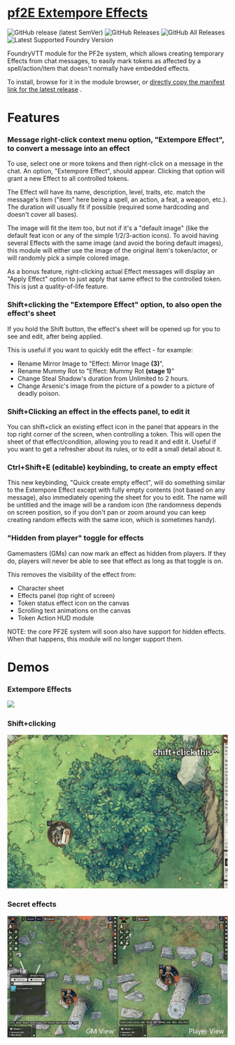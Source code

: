 # [pf2E Extempore Effects](https://foundryvtt.com/packages/pf2e-extempore-effects/)

![GitHub release (latest SemVer)](https://img.shields.io/github/v/release/shemetz/pf2e-extempore-effects?style=for-the-badge)
![GitHub Releases](https://img.shields.io/github/downloads/shemetz/pf2e-extempore-effects/latest/total?style=for-the-badge)
![GitHub All Releases](https://img.shields.io/github/downloads/shemetz/pf2e-extempore-effects/total?style=for-the-badge&label=Downloads+total)
![Latest Supported Foundry Version](https://img.shields.io/endpoint?url=https://foundryshields.com/version?url=https://github.com/shemetz/pf2e-extempore-effects/raw/master/module.json)

FoundryVTT module for the PF2e system, which allows creating temporary Effects from chat messages, to easily mark tokens
as affected by a spell/action/item that doesn't normally have embedded effects.

To install, browse for it in the module browser,
or [directly copy the manifest link for the latest release](https://github.com/shemetz/pf2e-extempore-effects/releases/latest/download/module.json)
.

# Features

### Message right-click context menu option, "Extempore Effect", to convert a message into an effect
To use, select one or more tokens and then right-click on a message in the chat. An option, "Extempore Effect", should
appear. Clicking that option will grant a new Effect to all controlled tokens.

The Effect will have its name, description, level, traits, etc. match the message's item ("item" here being a spell,
an action, a feat, a weapon, etc.). The duration will usually fit if possible (required some hardcoding and doesn't
cover all bases).

The image will fit the item too, but not if it's a "default image" (like the default feat icon or
any of the simple 1/2/3-action icons). To avoid having several Effects with the same image (and avoid the boring
default images), this module will either use the image of the original item's token/actor, or will randomly pick a
simple colored image.

As a bonus feature, right-clicking actual Effect messages will display an "Apply Effect" option to just apply that same
effect to the controlled token. This is just a quality-of-life feature.

### Shift+clicking the "Extempore Effect" option, to also open the effect's sheet
If you hold the Shift button, the effect's sheet will be opened up for you to see and edit, after being applied.

This is useful if you want to quickly edit the effect - for example:

- Rename Mirror Image to "Effect: Mirror Image **(3)**",
- Rename Mummy Rot to "Effect: Mummy Rot **(stage 1)**"
- Change Steal Shadow's duration from Unlimited to 2 hours.
- Change Arsenic's image from the picture of a powder to a picture of deadly poison.

### Shift+Clicking an effect in the effects panel, to edit it
You can shift+click an existing effect icon in the panel that appears in the top right corner of the screen, when
controlling a token.  This will open the sheet of that effect/condition, allowing you to read it and edit it.  Useful if
you want to get a refresher about its rules, or to edit a small detail about it.

### Ctrl+Shift+E (editable) keybinding, to create an empty effect
This new keybinding, "Quick create empty effect", will do something similar to the Extempore Effect except with fully
empty contents (not based on any message), also immediately opening the sheet for you to edit.  The name will be
untitled and the image will be a random icon (the randomness depends on screen position, so if you don't pan or zoom
around you can keep creating random effects with the same icon, which is sometimes handy).

### "Hidden from player" toggle for effects
Gamemasters (GMs) can now mark an effect as hidden from players.  If they do, players will never be able to see that
effect as long as that toggle is on.

This removes the visibility of the effect from:
- Character sheet
- Effects panel (top right of screen)
- Token status effect icon on the canvas
- Scrolling text animations on the canvas
- Token Action HUD module

NOTE:  the core PF2E system will soon also have support for hidden effects.  When that happens, this module will no 
longer support them.

# Demos

### Extempore Effects

![](metadata/ee_demo_1.gif)

### Shift+clicking

![](metadata/shift_click_effect_panel_demo.gif)

### Secret effects

![](metadata/secret_effect_demo.gif)
